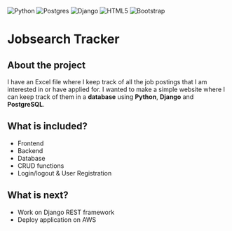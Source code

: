 ![Python](https://img.shields.io/badge/python-3670A0?style=for-the-badge&logo=python&logoColor=ffdd54)
![Postgres](https://img.shields.io/badge/postgres-%23316192.svg?style=for-the-badge&logo=postgresql&logoColor=white)
![Django](https://img.shields.io/badge/django-%23092E20.svg?style=for-the-badge&logo=django&logoColor=white)
![HTML5](https://img.shields.io/static/v1?style=for-the-badge&message=HTML5&color=E34F26&logo=HTML5&logoColor=FFFFFF&label=)
![Bootstrap](https://img.shields.io/static/v1?style=for-the-badge&message=Bootstrap&color=7952B3&logo=Bootstrap&logoColor=FFFFFF&label=)
# Jobsearch Tracker

## About the project
I have an Excel file where I keep track of all the job postings that I am interested in or have applied for. I wanted to make a simple website where I can keep track of them in a **database** using **Python**, **Django** and **PostgreSQL**. <br>

## What is included?
* Frontend<br>
* Backend<br>
* Database<br>
* CRUD functions<br>
* Login/logout & User Registration

## What is next?
* Work on Django REST framework 
* Deploy application on AWS 
